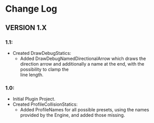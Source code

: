 # Change Log

## VERSION 1.X

### 1.1:
*   Created DrawDebugStatics:
    *   Added DrawDebugNamedDirectionalArrow which draws the direction arrow and additionally a name at the end, with the possibility to clamp the \
        line length.

### 1.0:
*   Initial Plugin Project.
*   Created ProfileCollisionStatics:
    *   Added ProfileNames for all possible presets, using the names provided by the Engine, and added those missing.